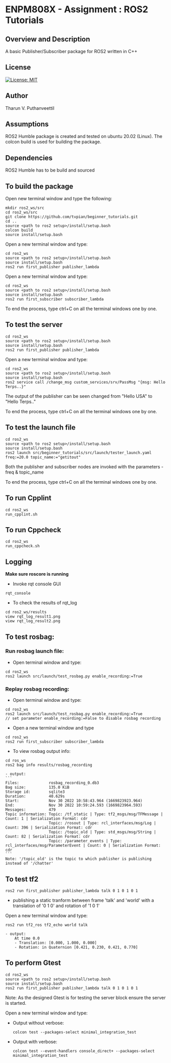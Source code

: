 # ENPM808X - Assignment : ROS2 Tutorials

## Overview and Description

A basic Publisher/Subscriber package for ROS2 written in C++

## License

[![License: MIT](https://img.shields.io/badge/License-MIT-green.svg)](https://opensource.org/licenses/MIT)

## Author

Tharun V. Puthanveettil

## Assumptions
ROS2 Humble package is created and tested on ubuntu 20.02 (Linux).
The colcon build is used for building the package.

## Dependencies
ROS2 Humble has to be build and sourced

## To build the package

Open new terminal window and type the following:
```
mkdir ros2_ws/src
cd ros2_ws/src
git clone https://github.com/tvpian/beginner_tutorials.git
cd ..
source <path to ros2 setup>/install/setup.bash    
colcon build
source install/setup.bash
```
Open a new terminal window and type:
```
cd ros2_ws
source <path to ros2 setup>/install/setup.bash    
source install/setup.bash
ros2 run first_publisher publisher_lambda
```
Open a new terminal window and type:
```
cd ros2_ws
source <path to ros2 setup>/install/setup.bash    
source install/setup.bash
ros2 run first_subscriber subscriber_lambda
```
To end the process, type ctrl+C on all the terminal windows one by one.


## To test the server
```
cd ros2_ws
source <path to ros2 setup>/install/setup.bash    
source install/setup.bash
ros2 run first_publisher publisher_lambda
```
Open a new terminal window and type:
```
cd ros2_ws
source <path to ros2 setup>/install/setup.bash    
source install/setup.bash
ros2 service call /change_msg custom_services/srv/PassMsg "{msg: Hello Terps..}" 
```
The output of the publisher can be seen changed from "Hello USA" to "Hello Terps.."

To end the process, type ctrl+C on all the terminal windows one by one.



## To test the launch file
```
cd ros2_ws
source <path to ros2 setup>/install/setup.bash    
source install/setup.bash
ros2 launch src/beginner_tutorials/src/launch/tester_launch.yaml freq:=20.0 topic_name:="getitout"
```
Both the publisher and subscriber nodes are invoked with the parameters - freq & topic_name

To end the process, type ctrl+C on all the terminal windows one by one.

## To run Cpplint
```
cd ros2_ws
run_cpplint.sh
```

## To run Cppcheck
```
cd ros2_ws
run_cppcheck.sh
```

## Logging
**Make sure roscore is running**
* Invoke rqt console GUI
```
rqt_console
```
* To check the results of rqt_log
```
cd ros2_ws/results
view rqt_log_result1.png
view rqt_log_result2.png
```


## To test rosbag:
### Run rosbag launch file:
* Open terminal window and type:
```
cd ros2_ws
ros2 launch src/launch/test_rosbag.py enable_recording:=True
```

### Replay rosbag recording:
* Open terminal window and type:
```
cd ros2_ws
ros2 launch src/launch/test_rosbag.py enable_recording:=True
// set parameter enable_recording:=False to disable rosbag recording

```
* Open a new terminal window and type
```
cd ros2_ws
ros2 run first_subscriber subscriber_lambda
```
* To view rosbag output info:
```
cd ros_ws
ros2 bag info results/rosbag_recording
```
    - output:
    ```
    Files:             rosbag_recording_0.db3
    Bag size:          135.0 KiB
    Storage id:        sqlite3
    Duration:          40.629s
    Start:             Nov 30 2022 10:58:43.964 (1669823923.964)
    End:               Nov 30 2022 10:59:24.593 (1669823964.593)
    Messages:          479
    Topic information: Topic: /tf_static | Type: tf2_msgs/msg/TFMessage | Count: 1 | Serialization Format: cdr
                       Topic: /rosout | Type: rcl_interfaces/msg/Log | Count: 396 | Serialization Format: cdr
                       Topic: /topic_old | Type: std_msgs/msg/String | Count: 82 | Serialization Format: cdr
                       Topic: /parameter_events | Type: rcl_interfaces/msg/ParameterEvent | Count: 0 | Serialization Format: cdr
    ```
    Note: '/topic_old' is the topic to which publisher is publishing instead of '/chatter'


## To test tf2
```
ros2 run first_publisher publisher_lambda talk 0 1 0 1 0 1
```
  - publishing a static tranform between frame 'talk' and 'world' with a translation of '0 1 0' and rotation of '1 0 1'
  
Open a new terminal window and type:

```
ros2 run tf2_ros tf2_echo world talk
```
    - output:
        At time 0.0
        - Translation: [0.000, 1.000, 0.000]
        - Rotation: in Quaternion [0.421, 0.230, 0.421, 0.770]
        
## To perform Gtest
```
cd ros2_ws
source <path to ros2 setup>/install/setup.bash    
source install/setup.bash 
ros2 run first_publisher publisher_lambda talk 0 1 0 1 0 1
```
Note: As the designed Gtest is for testing the server block ensure the server is started.

Open a new terminal window and type:

  - Output without verbose:
    ```
    colcon test --packages-select minimal_integration_test
    ```
  - Output with verbose:
    ```
    colcon test --event-handlers console_direct+ --packages-select minimal_integration_test
    ```